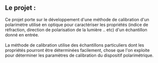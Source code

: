 ## Le projet :
Ce projet porte sur le développement d'une méthode de calibration d'un polarimètre utilisé en optique pour caractériser les propriétés (indice de réfraction, direction de polarisation de la lumière .. etc) d'un échantillon donné en entrée.
</br></br>
La méthode de calibration utilise des échantillons particuliers dont les propriétés pourront être déterminées facilement, chose que l'on exploite pour déterminer les paramètres de calibration du dispositif polarimétrique.

